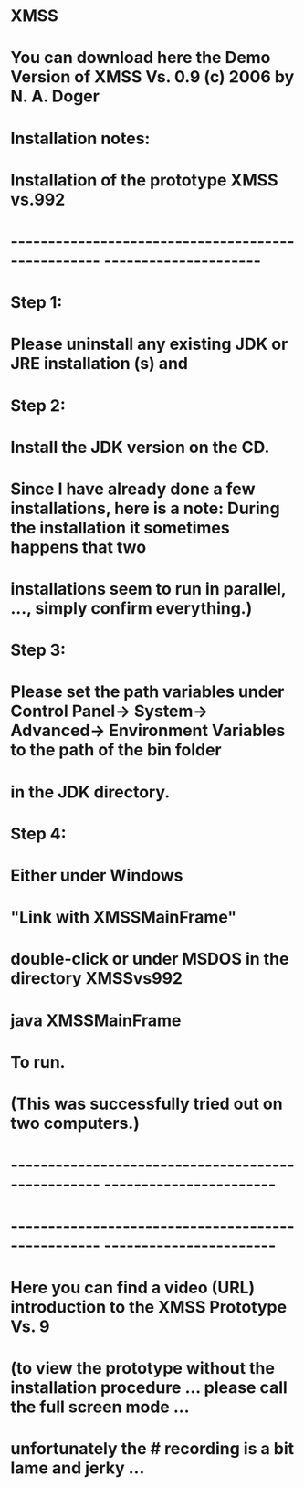 # XMSS
 
# You can download here the Demo Version of XMSS Vs. 0.9 (c) 2006 by N. A. Doger

# Installation notes:

# Installation of the prototype XMSS vs.992
# -------------------------------------------------- ---------------------


# Step 1:

# Please uninstall any existing JDK or JRE installation (s) and


# Step 2:

# Install the JDK version on the CD.
# Since I have already done a few installations, here is a note: During the installation it sometimes happens that two 
# installations seem to run in parallel, ..., simply confirm everything.)


# Step 3:

# Please set the path variables under Control Panel-> System-> Advanced-> Environment Variables to the path of the bin folder 
# in the JDK directory.


# Step 4:

# Either under Windows
# "Link with XMSSMainFrame"
# double-click or under MSDOS in the directory XMSSvs992
# java XMSSMainFrame
# To run.
# (This was successfully tried out on two computers.)
# -------------------------------------------------- -----------------------
# -------------------------------------------------- -----------------------

# Here you can find a video (URL) introduction to the XMSS Prototype Vs. 9
# (to view the prototype without the installation procedure ... please call the full screen mode ... 
# unfortunately the # recording is a bit lame and jerky ...

